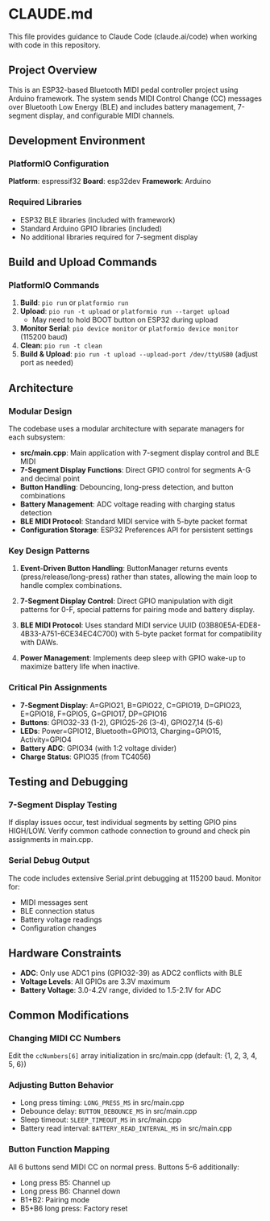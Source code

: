 # CLAUDE.md

This file provides guidance to Claude Code (claude.ai/code) when working with code in this repository.

## Project Overview

This is an ESP32-based Bluetooth MIDI pedal controller project using Arduino framework. The system sends MIDI Control Change (CC) messages over Bluetooth Low Energy (BLE) and includes battery management, 7-segment display, and configurable MIDI channels.

## Development Environment

### PlatformIO Configuration
**Platform**: espressif32
**Board**: esp32dev
**Framework**: Arduino

### Required Libraries
- ESP32 BLE libraries (included with framework)
- Standard Arduino GPIO libraries (included)
- No additional libraries required for 7-segment display

## Build and Upload Commands

### PlatformIO Commands
1. **Build**: `pio run` or `platformio run`
2. **Upload**: `pio run -t upload` or `platformio run --target upload`
   - May need to hold BOOT button on ESP32 during upload
3. **Monitor Serial**: `pio device monitor` or `platformio device monitor` (115200 baud)
4. **Clean**: `pio run -t clean`
5. **Build & Upload**: `pio run -t upload --upload-port /dev/ttyUSB0` (adjust port as needed)

## Architecture

### Modular Design
The codebase uses a modular architecture with separate managers for each subsystem:

- **src/main.cpp**: Main application with 7-segment display control and BLE MIDI
- **7-Segment Display Functions**: Direct GPIO control for segments A-G and decimal point
- **Button Handling**: Debouncing, long-press detection, and button combinations
- **Battery Management**: ADC voltage reading with charging status detection
- **BLE MIDI Protocol**: Standard MIDI service with 5-byte packet format
- **Configuration Storage**: ESP32 Preferences API for persistent settings

### Key Design Patterns

1. **Event-Driven Button Handling**: ButtonManager returns events (press/release/long-press) rather than states, allowing the main loop to handle complex combinations.

2. **7-Segment Display Control**: Direct GPIO manipulation with digit patterns for 0-F, special patterns for pairing mode and battery display.

3. **BLE MIDI Protocol**: Uses standard MIDI service UUID (03B80E5A-EDE8-4B33-A751-6CE34EC4C700) with 5-byte packet format for compatibility with DAWs.

4. **Power Management**: Implements deep sleep with GPIO wake-up to maximize battery life when inactive.

### Critical Pin Assignments
- **7-Segment Display**: A=GPIO21, B=GPIO22, C=GPIO19, D=GPIO23, E=GPIO18, F=GPIO5, G=GPIO17, DP=GPIO16
- **Buttons**: GPIO32-33 (1-2), GPIO25-26 (3-4), GPIO27,14 (5-6)
- **LEDs**: Power=GPIO12, Bluetooth=GPIO13, Charging=GPIO15, Activity=GPIO4
- **Battery ADC**: GPIO34 (with 1:2 voltage divider)
- **Charge Status**: GPIO35 (from TC4056)

## Testing and Debugging

### 7-Segment Display Testing
If display issues occur, test individual segments by setting GPIO pins HIGH/LOW.
Verify common cathode connection to ground and check pin assignments in main.cpp.

### Serial Debug Output
The code includes extensive Serial.print debugging at 115200 baud. Monitor for:
- MIDI messages sent
- BLE connection status
- Battery voltage readings
- Configuration changes

## Hardware Constraints

- **ADC**: Only use ADC1 pins (GPIO32-39) as ADC2 conflicts with BLE
- **Voltage Levels**: All GPIOs are 3.3V maximum
- **Battery Voltage**: 3.0-4.2V range, divided to 1.5-2.1V for ADC

## Common Modifications

### Changing MIDI CC Numbers
Edit the `ccNumbers[6]` array initialization in src/main.cpp (default: {1, 2, 3, 4, 5, 6})

### Adjusting Button Behavior
- Long press timing: `LONG_PRESS_MS` in src/main.cpp
- Debounce delay: `BUTTON_DEBOUNCE_MS` in src/main.cpp
- Sleep timeout: `SLEEP_TIMEOUT_MS` in src/main.cpp
- Battery read interval: `BATTERY_READ_INTERVAL_MS` in src/main.cpp

### Button Function Mapping
All 6 buttons send MIDI CC on normal press. Buttons 5-6 additionally:
- Long press B5: Channel up
- Long press B6: Channel down
- B1+B2: Pairing mode
- B5+B6 long press: Factory reset